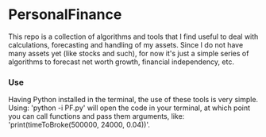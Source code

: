 # PersonalFinance

This repo is a collection of algorithms and tools that I find useful to deal with calculations, forecasting and handling of my assets.
Since I do not have many assets yet (like stocks and such), for now it's just a simple series of algorithms to forecast net worth growth, financial independency, etc.

### Use

Having Python installed in the terminal, the use of these tools is very simple.
Using: 'python -i PF.py' will open the code in your terminal, at which point you can call functions and pass them arguments, like: 'print(timeToBroke(500000, 24000, 0.04))'.